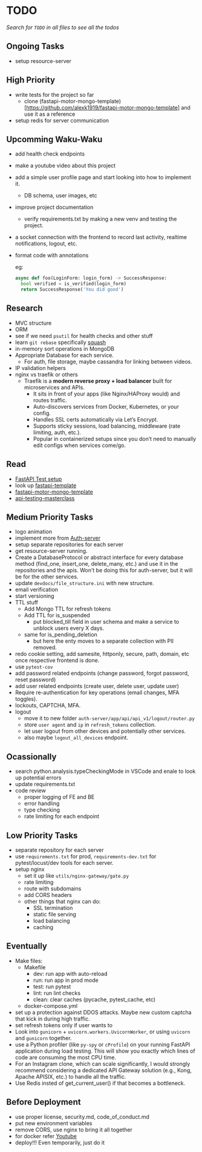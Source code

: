 # TODO

_Search for `TODO` in all files to see all the todos_

## Ongoing Tasks

- setup resource-server

## High Priority

- write tests for the project so far
  - clone (fastapi-motor-mongo-template)[https://github.com/alexk1919/fastapi-motor-mongo-template] and use it as a reference
- setup redis for server communication

## Upcomming **Waku-Waku**

- add health check endpoints
- make a youtube video about this project
- add a simple user profile page and start looking into how to implement it.
  - DB schema, user images, etc
- improve project documentation
  - verify requirements.txt by making a new venv and testing the project.
- a socket connection with the frontend to record last activity, realtime notifications, logout, etc.
- format code with annotations

  eg:

  ```py
  async def foo(LoginForm: login_form) -> SuccessResponse:
    bool verified = is_verified(login_form)
    return SuccessResponse('You did good')
  ```

## Research

- MVC structure
- ORM
- see if we need `psutil` for health checks and other stuff
- learn `git rebase` specifically [squash](https://www.youtube.com/watch?v=gXCkYkLQ3To)
- in-memory sort operations in MongoDB
- Appropriate Database for each service.
  - For auth, file storage, maybe cassandra for linking between videos.
- IP validation helpers
- nginx vs traefik or others
  - Traefik is a **modern reverse proxy + load balancer** built for microservices and APIs.
    - It sits in front of your apps (like Nginx/HAProxy would) and routes traffic.
    - Auto-discovers services from Docker, Kubernetes, or your config.
    - Handles SSL certs automatically via Let’s Encrypt.
    - Supports sticky sessions, load balancing, middleware (rate limiting, auth, etc.).
    - Popular in containerized setups since you don’t need to manually edit configs when services come/go.

## Read

- [FastAPI Test setup](https://testdriven.io/blog/fastapi-crud/)
- look up [fastapi-template](https://github.com/fastapi/full-stack-fastapi-template)
- [fastapi-motor-mongo-template](https://github.com/alexk1919/fastapi-motor-mongo-template)
- [api-testing-masterclass](https://github.com/Pytest-with-Eric/api-testing-masterclass)

## Medium Priority Tasks

- logo animation
- implement more from [Auth-server](https://github.com/hellmakima/instagram/blob/main/auth-server/app/api/structure.md)
- setup separate repositories for each server
- get resource-server running.
- Create a DatabaseProtocol or abstract interface for every database method (find_one, insert_one, delete_many, etc.) and use it in the repositories and the apis. Won't be doing this for auth-server, but it will be for the other services.
- update `devdocs/file_structure.ini` with new structure.
- email verification
- start versioning
- TTL stuff
  - Add Mongo TTL for refresh tokens
  - Add TTL for is_suspended
    - put blocked_till field in user schema and make a service to unblock users every X days.
  - same for is_pending_deletion
    - but here the enty moves to a separate collection with PII removed.
- redo cookie setting, add samesite, httponly, secure, path, domain, etc once respective frontend is done.
- use `pytest-cov`
- add password related endpoints (change password, forgot password, reset password)
- add user related endpoints (create user, delete user, update user)
- Require re-authentication for key operations (email changes, MFA toggles).
- lockouts, CAPTCHA, MFA.
- logout
  - move it to new folder `auth-server/app/api/api_v1/logout/router.py`
  - store `user agent` and `ip` in `refresh_tokens` collection.
  - let user logout from other devices and potentially other services.
  - also maybe `logout_all_devices` endpoint.

## Ocassionally

- search python.analysis.typeCheckingMode in VSCode and enale to look up potential errors
- update requirements.txt
- code review
  - proper logging of FE and BE
  - error handling
  - type checking
  - rate limiting for each endpoint

## Low Priority Tasks

- separate repository for each server
- use `requirements.txt` for prod, `requirements-dev.txt` for pytest/locust/dev tools for each server.
- setup nginx
  - set it up like `utils/nginx-gateway/gate.py`
  - rate limiting
  - route with subdomains
  - add CORS headers
  - other things that nginx can do:
    - SSL termination
    - static file serving
    - load balancing
    - caching

## Eventually

- Make files:
  - Makefile
    - dev: run app with auto-reload
    - run: run app in prod mode
    - test: run pytest
    - lint: run lint checks
    - clean: clear caches (pycache, pytest_cache, etc)
  - docker-compose.yml
- set up a protection against DDOS attacks. Maybe new custom captcha that kick in during high traffic.
- set refresh tokens only if user wants to
- Look into `gunicorn` + `uvicorn.workers.UvicornWorker`, or using `uvicorn` and `gunicorn` together.
- use a Python profiler (like `py-spy` or `cProfile`) on your running FastAPI application during load testing. This will show you exactly which lines of code are consuming the most CPU time.
- For an Instagram clone, which can scale significantly, I would strongly recommend considering a dedicated API Gateway solution (e.g., Kong, Apache APISIX, etc.) to handle all the traffic.
- Use Redis insted of get_current_user() if that becomes a bottleneck.

## Before Deployment

- use proper license, security.md, code_of_conduct.md
- put new environment variables
- remove CORS, use nginx to bring it all together
- for docker refer [Youtube](https://www.youtube.com/watch?v=DQdB7wFEygo)
- deploy!!! Even temporarily, just do it
